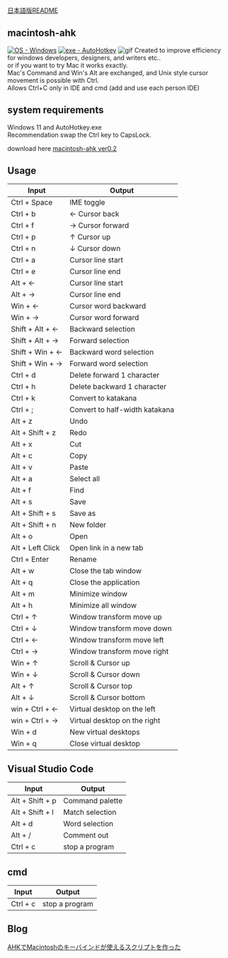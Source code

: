 


[日本語版README](https://github.com/su-pull/Use-Macintosh-edit-on-Windows/blob/main/README-ja.md)

## macintosh-ahk
[![OS - Windows](https://img.shields.io/badge/OS-Windows-blue?logo=windows&logoColor=white)](https://www.microsoft.com/ "Go to Microsoft homepage") [![exe - AutoHotkey](https://img.shields.io/badge/exe-AutoHotkey-2ea44f)](https://www.autohotkey.com/ "Go to AutoHotkey")
![gif](https://user-images.githubusercontent.com/75829584/213149046-0ca524f6-a918-4aa8-ae1c-2076f6129b35.gif)
Created to improve efficiency for windows developers, designers, and writers etc..  
or if you want to try Mac it works exactly.  
Mac's Command and Win's Alt are exchanged, and Unix style cursor movement is possible with Ctrl.  
Allows Ctrl+C only in IDE and cmd (add and use each person IDE)

## system requirements
Windows 11 and AutoHotkey.exe  
Recommendation swap the Ctrl key to CapsLock.

download here [macintosh-ahk ver0.2](https://github.com/su-pull/macintosh-ahk/archive/refs/heads/main.zip)  


## Usage
| Input  | Output |
| ------------- | ------------- |
| Ctrl + Space | IME toggle |
| Ctrl + b  | ← Cursor back |
| Ctrl + f  | → Cursor forward|
| Ctrl + p  | ↑ Cursor up |
| Ctrl + n  | ↓ Cursor down |
| Ctrl + a  | Cursor line start |
| Ctrl + e  | Cursor line end |
| Alt + ←  | Cursor line start |
| Alt + →  | Cursor line end |
| Win + ←  | Cursor word backward |
| Win + →  | Cursor word forward |
| Shift + Alt + ←  | Backward selection |
| Shift + Alt + → | Forward selection |
| Shift + Win + ←  | Backward word selection |
| Shift + Win + → | Forward word selection |
| Ctrl + d  | Delete forward 1 character |
| Ctrl + h  | Delete backward 1 character |
| Ctrl + k | Convert to katakana |
| Ctrl + ; | Convert to half-width katakana |
| Alt + z | Undo |
| Alt + Shift + z | Redo |
| Alt + x | Cut |
| Alt + c | Copy |
| Alt + v | Paste |
| Alt + a | Select all  |
| Alt + f | Find |
| Alt + s | Save |
| Alt + Shift + s | Save as |
| Alt + Shift + n | New folder |
| Alt + o | Open |
| Alt + Left Click | Open link in a new tab |
| Ctrl + Enter | Rename |
| Alt + w | Close the tab window |
| Alt + q | Close the application |
| Alt + m | Minimize window |
| Alt + h | Minimize all window |
| Ctrl + ↑ | Window transform move up |
| Ctrl + ↓ | Window transform move down |
| Ctrl + ← | Window transform move left |
| Ctrl + → | Window transform move right |
| Win + ↑ | Scroll & Cursor up |
| Win + ↓ | Scroll & Cursor down |
| Alt + ↑ | Scroll & Cursor top |
| Alt + ↓ | Scroll & Cursor bottom |
| win + Ctrl + ← | Virtual desktop on the left |
| win + Ctrl + → | Virtual desktop on the right |
| Win + d | New virtual desktops |
| Win + q | Close virtual desktop |


## Visual Studio Code
| Input  | Output |
| ------------- | ------------- |
| Alt + Shift + p | Command palette |
| Alt + Shift + l | Match selection |
| Alt + d |  Word selection |
| Alt + / |  Comment out |
| Ctrl + c |  stop a program |


## cmd
| Input  | Output |
| ------------- | ------------- |
| Ctrl + c |  stop a program |

## Blog
[AHKでMacintoshのキーバインドが使えるスクリプトを作った](https://sou-web.net/docs/url/2023-01-14)
